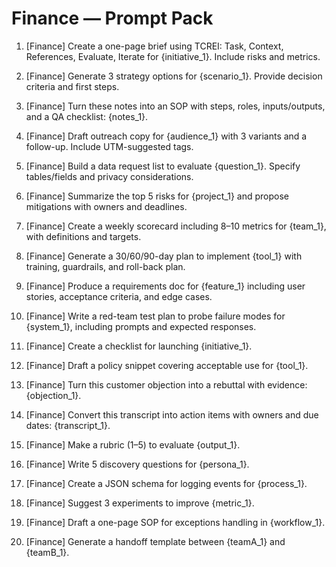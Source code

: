 # Finance — Prompt Pack

1. [Finance] Create a one-page brief using TCREI: Task, Context, References, Evaluate, Iterate for {initiative_1}. Include risks and metrics.

2. [Finance] Generate 3 strategy options for {scenario_1}. Provide decision criteria and first steps.

3. [Finance] Turn these notes into an SOP with steps, roles, inputs/outputs, and a QA checklist: {notes_1}.

4. [Finance] Draft outreach copy for {audience_1} with 3 variants and a follow-up. Include UTM-suggested tags.

5. [Finance] Build a data request list to evaluate {question_1}. Specify tables/fields and privacy considerations.

6. [Finance] Summarize the top 5 risks for {project_1} and propose mitigations with owners and deadlines.

7. [Finance] Create a weekly scorecard including 8–10 metrics for {team_1}, with definitions and targets.

8. [Finance] Generate a 30/60/90-day plan to implement {tool_1} with training, guardrails, and roll-back plan.

9. [Finance] Produce a requirements doc for {feature_1} including user stories, acceptance criteria, and edge cases.

10. [Finance] Write a red-team test plan to probe failure modes for {system_1}, including prompts and expected responses.

11. [Finance] Create a checklist for launching {initiative_1}.

12. [Finance] Draft a policy snippet covering acceptable use for {tool_1}.

13. [Finance] Turn this customer objection into a rebuttal with evidence: {objection_1}.

14. [Finance] Convert this transcript into action items with owners and due dates: {transcript_1}.

15. [Finance] Make a rubric (1–5) to evaluate {output_1}.

16. [Finance] Write 5 discovery questions for {persona_1}.

17. [Finance] Create a JSON schema for logging events for {process_1}.

18. [Finance] Suggest 3 experiments to improve {metric_1}.

19. [Finance] Draft a one-page SOP for exceptions handling in {workflow_1}.

20. [Finance] Generate a handoff template between {teamA_1} and {teamB_1}.
